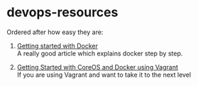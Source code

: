 devops-resources
================

Ordered after how easy they are:

1. [Getting started with Docker](https://medium.com/@dscape/getting-started-with-docker-for-the-node-js-couchdb-programmer-35c45ce2a814)<br/>
A really good article which explains docker step by step.

2. [Getting Started with CoreOS and Docker using Vagrant](http://lukebond.ghost.io/getting-started-with-coreos-and-docker-using-vagrant/)<br/>
If you are using Vagrant and want to take it to the next level
